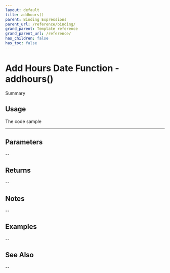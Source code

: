```yaml
---
layout: default
title: addhours()
parent: Binding Expressions
parent_url: /reference/binding/
grand_parent: Template reference
grand_parent_url: /reference/
has_children: false
has_toc: false
---
```


# Add Hours Date Function - addhours()

Summary

## Usage

 The code sample

---

## Parameters

--

## Returns 

--

## Notes


-- 

## Examples


--


## See Also


--

